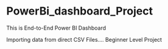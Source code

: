 # PowerBi_dashboard_Project

This is End-to-End Power BI Dashboard

Importing data from direct CSV Files....
Beginner Level Project
